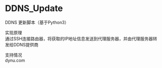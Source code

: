 # DDNS_Update
DDNS 更新脚本（基于Python3）

实现原理<br>
通过SSH连接路由器，将获取的IP地址信息发送到代理服务器，并由代理服务器转发给DDNS提供商

支持情况<br> 
dynu.com

